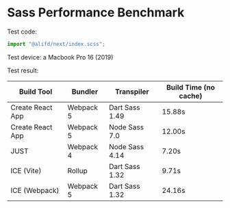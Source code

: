 # Sass Performance Benchmark

Test code:

```js
import "@alifd/next/index.scss";
```

Test device: a Macbook Pro 16 (2019)

Test result:

| Build Tool       | Bundler   | Transpiler     | Build Time (no cache) |
| ---------------- | --------- | -------------- | --------------------- |
| Create React App | Webpack 5 | Dart Sass 1.49 | 15.88s                |
| Create React App | Webpack 5 | Node Sass 7.0  | 12.00s                |
| JUST             | Webpack 4 | Node Sass 4.14 | 7.20s                 |
| ICE (Vite)       | Rollup    | Dart Sass 1.32 | 9.71s                 |
| ICE (Webpack)    | Webpack 5 | Dart Sass 1.32 | 24.16s                |
